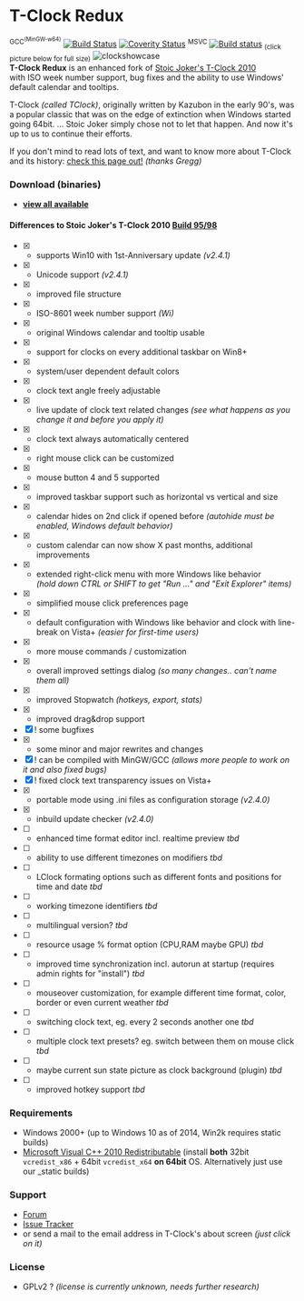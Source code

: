 T-Clock Redux
==============
<sup>GCC<sup>(MinGW-w64)</sup></sup> [![Build Status](https://travis-ci.org/White-Tiger/T-Clock.svg?branch=yg-master)](https://travis-ci.org/White-Tiger/T-Clock) [![Coverity Status](https://scan.coverity.com/projects/3794/badge.svg)](https://scan.coverity.com/projects/white-tiger-t-clock) <sup>MSVC</sup> [![Build status](https://ci.appveyor.com/api/projects/status/b3qehrl4c8naisx4?svg=true)](https://ci.appveyor.com/project/White-Tiger/t-clock) <sub>(click picture below for full size)</sub>
![clockshowcase](https://cloud.githubusercontent.com/assets/1467733/4608572/71b48156-5283-11e4-960f-b0415b5b7cec.png)  
**T-Clock Redux** is an enhanced fork of [Stoic Joker's T-Clock 2010](http://www.stoicjoker.com/TClock/)  
with ISO week number support, bug fixes and the ability to use Windows' default calendar and tooltips.

T-Clock *(called TClock)*, originally written by Kazubon in the early 90's, was a popular classic that was on the edge of extinction when Windows started going 64bit. ... Stoic Joker simply chose not to let that happen. And now it's up to us to continue their efforts.

If you don't mind to read lots of text, and want to know more about T-Clock and its history: [check this page out!](http://greggdeselms.com/tclock.html) *(thanks Gregg)*


### Download (binaries)
* [**view all available**](//github.com/White-Tiger/T-Clock/releases)

#### Differences to Stoic Joker's T-Clock 2010 [Build 95/98](http://www.donationcoder.com/forum/index.php?topic=21944.0)
- [x] + supports Win10 with 1st-Anniversary update *(v2.4.1)*
- [x] + Unicode support *(v2.4.1)*
- [x] * improved file structure
- [x] + ISO-8601 week number support *(Wi)*
- [x] + original Windows calendar and tooltip usable
- [x] + support for clocks on every additional taskbar on Win8+
- [x] + system/user dependent default colors
- [x] + clock text angle freely adjustable
- [x] + live update of clock text related changes *(see what happens as you change it and before you apply it)*
- [x] + clock text always automatically centered
- [x] + right mouse click can be customized
- [x] + mouse button 4 and 5 supported
- [x] * improved taskbar support such as horizontal vs vertical and size
- [x] + calendar hides on 2nd click if opened before *(autohide must be enabled, Windows default behavior)*
- [x] + custom calendar can now show X past months, additional improvements
- [x] + extended right-click menu with more Windows like behavior  
*(hold down CTRL or SHIFT to get "Run ..." and "Exit Explorer" items)*
- [x] + simplified mouse click preferences page
- [x] + default configuration with Windows like behavior and clock with line-break on Vista+ *(easier for first-time users)*
- [x] + more mouse commands / customization
- [x] + overall improved settings dialog *(so many changes.. can't name them all)*
- [x] * improved Stopwatch *(hotkeys, export, stats)*
- [x] * improved drag&drop support
- [x] ! some bugfixes
- [x] * some minor and major rewrites and changes
- [x] ! can be compiled with MinGW/GCC *(allows more people to work on it and also fixed bugs)*
- [x] ! fixed clock text transparency issues on Vista+
- [x] + portable mode using .ini files as configuration storage *(v2.4.0)*
- [x] + inbuild update checker *(v2.4.0)*
- [ ] + enhanced time format editor incl. realtime preview *tbd*
- [ ] + ability to use different timezones on modifiers *tbd*
- [ ] + LClock formating options such as different fonts and positions for time and date *tbd*
- [ ] + working timezone identifiers *tbd*
- [ ] + multilingual version? *tbd*
- [ ] + resource usage % format option (CPU,RAM maybe GPU) *tbd*
- [ ] + improved time synchronization incl. autorun at startup (requires admin rights for "install") *tbd*
- [ ] + mouseover customization, for example different time format, color, border or even current weather *tbd*
- [ ] + switching clock text, eg. every 2 seconds another one *tbd*
- [ ] + multiple clock text presets? eg. switch between them on mouse click *tbd*
- [ ] + maybe current sun state picture as clock background (plugin) *tbd*
- [ ] + improved hotkey support *tbd*

### Requirements
* Windows 2000+ (up to Windows 10 as of 2014, Win2k requires static builds)
* [Microsoft Visual C++ 2010 Redistributable](http://microsoft.com/en-us/download/details.aspx?id=26999) (install **both** 32bit `vcredist_x86` +  64bit `vcredist_x64` **on 64bit** OS. Alternatively just use our \_static builds)

### Support
* [Forum](http://donationcoder.com/forum/?board=324)
* [Issue Tracker](//github.com/White-Tiger/T-Clock/issues)
* or send a mail to the email address in T-Clock's about screen *(just click on it)*

### License
* GPLv2 ? *(license is currently unknown, needs further research)*
~~~~
